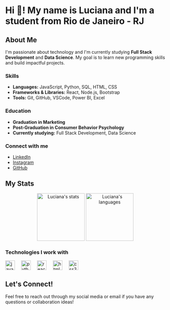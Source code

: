 # Hi 👋! My name is Luciana and I'm a student from Rio de Janeiro - RJ

## About Me

I'm passionate about technology and I'm currently studying **Full Stack Development** and **Data Science**. My goal is to learn new programming skills and build impactful projects.

### Skills
- **Languages:** JavaScript, Python, SQL, HTML, CSS
- **Frameworks & Libraries:** React, Node.js, Bootstrap
- **Tools:** Git, GitHub, VSCode, Power BI, Excel

### Education
- **Graduation in Marketing**
- **Post-Graduation in Consumer Behavior Psychology**
- **Currently studying:** Full Stack Development, Data Science

### Connect with me
- [LinkedIn](https://www.linkedin.com/in/ldcastro-2/)
- [Instagram](https://www.instagram.com/)
- [GitHub](https://github.com/Ldcastro-2)

## My Stats

<div align="center">
  <img src="https://github-readme-stats.vercel.app/api?username=Ldcastro-2&hide_title=false&hide_rank=false&show_icons=true&include_all_commits=true&count_private=true&disable_animations=false&theme=dracula&locale=en&hide_border=false" height="150" alt="Luciana's stats" />
  <img src="https://github-readme-stats.vercel.app/api/top-langs?username=Ldcastro-2&locale=en&hide_title=false&layout=compact&card_width=320&langs_count=5&theme=dracula&hide_border=false" height="150" alt="Luciana's languages" />
</div>

### Technologies I work with

<div align="left">
  <img src="https://cdn.jsdelivr.net/gh/devicons/devicon/icons/javascript/javascript-original.svg" height="30" alt="javascript logo" />
  <img width="12" />
  <img src="https://cdn.jsdelivr.net/gh/devicons/devicon/icons/python/python-original.svg" height="30" alt="python logo" />
  <img width="12" />
  <img src="https://cdn.jsdelivr.net/gh/devicons/devicon/icons/react/react-original.svg" height="30" alt="react logo" />
  <img width="12" />
  <img src="https://cdn.jsdelivr.net/gh/devicons/devicon/icons/html5/html5-original.svg" height="30" alt="html5 logo" />
  <img width="12" />
  <img src="https://cdn.jsdelivr.net/gh/devicons/devicon/icons/css3/css3-original.svg" height="30" alt="css3 logo" />
</div>

## Let's Connect!

Feel free to reach out through my social media or email if you have any questions or collaboration ideas!
